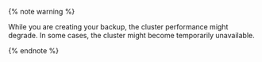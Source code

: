 {% note warning %}

While you are creating your backup, the cluster performance might degrade. In some cases, the cluster might become temporarily unavailable.

{% endnote %}
